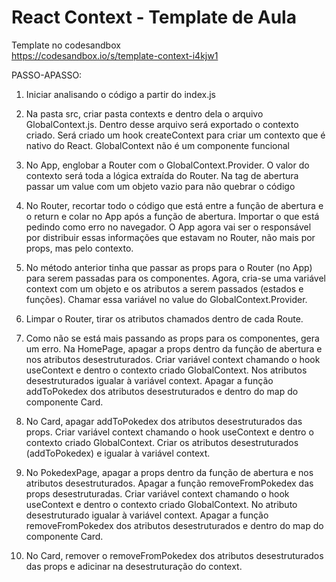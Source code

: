 # React Context - Template de Aula

Template no codesandbox <br>
https://codesandbox.io/s/template-context-i4kjw1


PASSO-APASSO:

1. Iniciar analisando o código a partir do index.js

2. Na pasta src, criar pasta contexts e dentro dela o arquivo GlobalContext.js. Dentro desse arquivo será exportado o contexto criado. Será criado um hook createContext para criar um contexto que é nativo do React. GlobalContext não é um componente funcional

3. No App, englobar a Router com o GlobalContext.Provider. O valor do contexto será toda a lógica extraída do Router. Na tag de abertura passar um value com um objeto vazio para não quebrar o código

4. No Router, recortar todo o código que está entre a função de abertura e o return e colar no App após a função de abertura. Importar o que está pedindo como erro no navegador. O App agora vai ser o responsável por distribuir essas informações que estavam no Router, não mais por props, mas pelo contexto.

5. No método anterior tinha que passar as props para o Router (no App) para serem passadas para os componentes. Agora, cria-se uma variável context com um objeto e os atributos a serem passados (estados e funções). Chamar essa variável no value do GlobalContext.Provider.

6. Limpar o Router, tirar os atributos chamados dentro de cada Route.

7. Como não se está mais passando as props para os componentes, gera um erro. Na HomePage, apagar a props dentro da função de abertura e nos atributos desestruturados. Criar variável context chamando o hook useContext e dentro o contexto criado GlobalContext. Nos atributos desestruturados igualar à variável context. Apagar a função addToPokedex dos atributos desestruturados e dentro do map do componente Card. 

8. No Card, apagar addToPokedex dos atributos desestruturados das props. Criar variável context chamando o hook useContext e dentro o contexto criado GlobalContext. Criar os atributos desestruturados (addToPokedex) e igualar à variável context.

9. No PokedexPage, apagar a props dentro da função de abertura e nos atributos desestruturados. Apagar a função removeFromPokedex das props desestruturadas. Criar variável context chamando o hook useContext e dentro o contexto criado GlobalContext. No atributo desestruturado igualar à variável context. Apagar a função removeFromPokedex dos atributos desestruturados e dentro do map do componente Card. 

10. No Card, remover o removeFromPokedex dos atributos desestruturados das props e adicinar na desestruturação do context.
